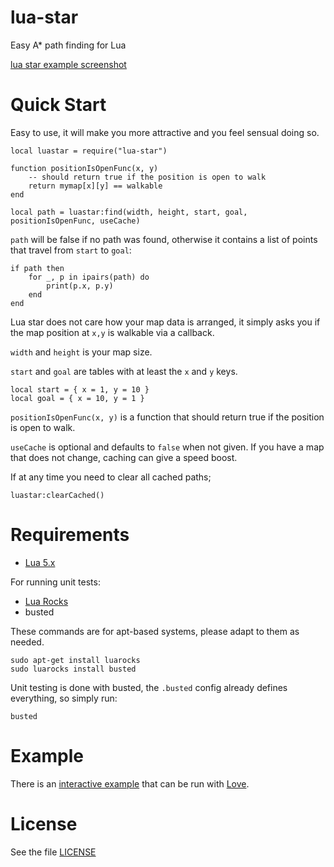 # lua-star

Easy A* path finding for Lua

[lua star example screenshot](example/lua-star-01.png)

# Quick Start

Easy to use, it will make you more attractive and you feel sensual doing so.

    local luastar = require("lua-star")

    function positionIsOpenFunc(x, y)
        -- should return true if the position is open to walk
        return mymap[x][y] == walkable
    end

    local path = luastar:find(width, height, start, goal, positionIsOpenFunc, useCache)

`path` will be false if no path was found, otherwise it contains a list of points that travel from `start` to `goal`:

    if path then
        for _, p in ipairs(path) do
            print(p.x, p.y)
        end
    end

Lua star does not care how your map data is arranged, it simply asks you if the map position at `x,y` is walkable via a callback.

`width` and `height` is your map size.

`start` and `goal` are tables with at least the `x` and `y` keys.

    local start = { x = 1, y = 10 }
    local goal = { x = 10, y = 1 }

`positionIsOpenFunc(x, y)` is a function that should return true if the position is open to walk.

`useCache` is optional and defaults to `false` when not given. If you have a map that does not change, caching can give a speed boost.

If at any time you need to clear all cached paths;

    luastar:clearCached()

# Requirements

* [Lua 5.x](http://www.lua.org/)

For running unit tests:

* [Lua Rocks](https://luarocks.org/)
* busted

These commands are for apt-based systems, please adapt to them as needed.

    sudo apt-get install luarocks
    sudo luarocks install busted

Unit testing is done with busted, the `.busted` config already defines everything, so simply run:

    busted

# Example

There is an [interactive example](example/main.lua) that can be run with [Love](https://love2d.org).

# License

See the file [LICENSE](LICENSE)

